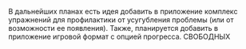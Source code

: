 В дальнейших планах есть идея добавить в приложение комплекс упражнений для профилактики от усугубления проблемы (или от возможности ее появления). Также, планируется добавить в приложение игровой формат с опцией прогресса. 
СВОБОДНЫХ

